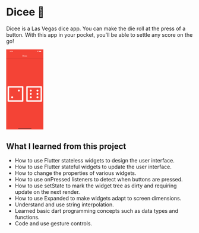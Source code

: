 # Dicee 🎲

Dicee is a Las Vegas dice app. You can make the die roll at the press of a button. With this app in your pocket, you’ll be able to settle any score on the go!

<img src="diceescreenshot.png" width="100">

## What I learned from this project

- How to use Flutter stateless widgets to design the user interface.
- How to use Flutter stateful widgets to update the user interface.
- How to change the properties of various widgets.
- How to use onPressed listeners to detect when buttons are pressed.
- How to use setState to mark the widget tree as dirty and requiring update on the next render.
- How to use Expanded to make widgets adapt to screen dimensions.
- Understand and use string interpolation.
- Learned basic dart programming concepts such as data types and functions.
- Code and use gesture controls.
